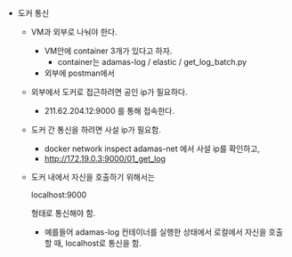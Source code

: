 - 도커 통신 

  - VM과 외부로 나눠야 한다. 

    - VM안에 container 3개가 있다고 하자. 
      - container는 adamas-log / elastic / get_log_batch.py
    - 외부에 postman에서

  - 외부에서 도커로 접근하려면 공인 ip가 필요하다. 

    - 211.62.204.12:9000 를 통해 접속한다.

  - 도커 간 통신을 하려면 사설 ip가 필요함. 

    - docker network inspect adamas-net 에서 사설 ip를 확인하고,
    - <http://172.19.0.3:9000/01_get_log>

  - 도커 내에서 자신을 호출하기 위해서는 

    localhost:9000

     형태로 통신해야 함. 

    - 예를들어 adamas-log 컨테이너를 실행한 상태에서 로컬에서 자신을 호출 할 때, localhost로 통신을 함.
